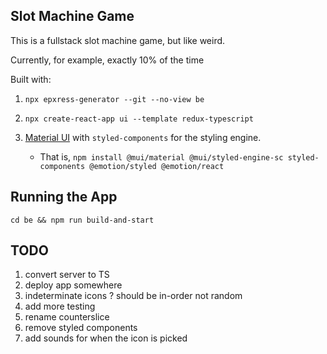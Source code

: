 ## Slot Machine Game

This is a fullstack slot machine game, but like weird.

Currently, for example, exactly 10% of the time

Built with:

1. `npx epxress-generator --git --no-view be`
2. `npx create-react-app ui --template redux-typescript`
3. [Material UI](https://mui.com/getting-started/installation/) with `styled-components` for the styling engine.

   - That is, `npm install @mui/material @mui/styled-engine-sc styled-components @emotion/styled @emotion/react`

## Running the App

`cd be && npm run build-and-start`

## TODO

1. convert server to TS
2. deploy app somewhere
3. indeterminate icons ? should be in-order not random
4. add more testing
5. rename counterslice
6. remove styled components
7. add sounds for when the icon is picked
